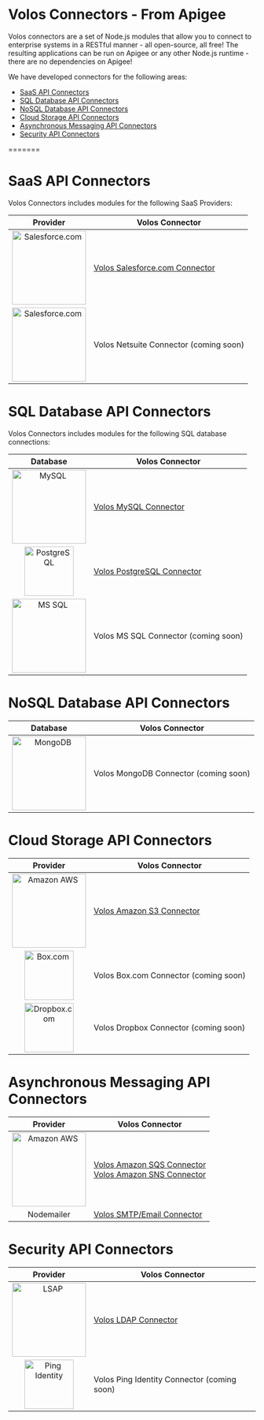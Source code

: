 Volos Connectors - From Apigee
================

Volos connectors are a set of Node.js modules that allow you to connect to enterprise systems in a RESTful manner - all open-source, all free!  The resulting applications can be run on Apigee or any other Node.js runtime - there are no dependencies on Apigee!

We have developed connectors for the following areas:

* [SaaS API Connectors](#connectors_saas)
* [SQL Database API Connectors](#connectors_sql)
* [NoSQL Database API Connectors](#connectors_nosql)
* [Cloud Storage API Connectors](#connectors_storage)
* [Asynchronous Messaging API Connectors](#connectors_messaging)
* [Security API Connectors](#connectors_security)

=======

# SaaS API Connectors
<a name="connectors_saas"></a>
Volos Connectors includes modules for the following SaaS Providers:

| Provider | Volos Connector |
| :------: | --------------- |
| <img src="https://raw.githubusercontent.com/apigee-127/volos-connectors/development/docs/images/salesforce_logo-300x235.jpg" alt="Salesforce.com" width="150px"/> | [Volos Salesforce.com Connector](https://github.com/apigee-127/volos-connectors/tree/development/volos-salesforce) |
| <img src="https://raw.githubusercontent.com/apigee-127/volos-connectors/development/docs/images/netsuite-logo-600x500.png" alt="Salesforce.com" width="150px"/> | Volos Netsuite Connector (coming soon) |

# SQL Database API Connectors
<a name="connectors_sql"></a>
Volos Connectors includes modules for the following SQL database connections:

| Database | Volos Connector |
| :------: | --------------- |
| <img src="https://raw.githubusercontent.com/apigee-127/volos-connectors/development/docs/images/logo-mysql-170x115.png" alt="MySQL" width="150px"/> | [Volos MySQL Connector](https://github.com/apigee-127/volos-connectors/tree/development/volos-mysql) |
| <img src="https://raw.githubusercontent.com/apigee-127/volos-connectors/development/docs/images/PostgreSQL_logo.3colors.120x120.png" alt="PostgreSQL" width="100px"/>  | [Volos PostgreSQL Connector](https://github.com/apigee-127/volos-connectors/tree/development/volos-pgsql) |
| <img src="https://raw.githubusercontent.com/apigee-127/volos-connectors/development/docs/images/SQL-Server-2012.png" alt="MS SQL" width="150px"/> |  Volos MS SQL Connector (coming soon) |

# NoSQL Database API Connectors
<a name="connectors_nosql"></a>

| Database | Volos Connector |
| :------: | --------------- |
| <img src="https://raw.githubusercontent.com/apigee-127/volos-connectors/development/docs/images/MongoDB_Logo.png" alt="MongoDB" width="150px"/> | Volos MongoDB Connector (coming soon) |

# Cloud Storage API Connectors
<a name="connectors_storage"></a>

| Provider | Volos Connector |
| :------: | --------------- |
| <img src="https://raw.githubusercontent.com/apigee-127/volos-connectors/development/docs/images/aws-logo-304x200.png" alt="Amazon AWS" width="150px"/> | [Volos Amazon S3 Connector](https://github.com/apigee-127/volos-connectors/tree/development/volos-s3) |
| <img src="https://raw.githubusercontent.com/apigee-127/volos-connectors/development/docs/images/Box-logo.png" alt="Box.com" width="100px"/> | Volos Box.com Connector (coming soon) |
| <img src="https://raw.githubusercontent.com/apigee-127/volos-connectors/development/docs/images/dropbox-logos_dropbox-vertical-blue.png" alt="Dropbox.com" height="100px"/> | Volos Dropbox Connector (coming soon) |

# Asynchronous Messaging API Connectors
<a name="connectors_messaging"></a>

| Provider | Volos Connector |
| :------: | --------------- |
| <img src="https://raw.githubusercontent.com/apigee-127/volos-connectors/development/docs/images/aws-logo-304x200.png" alt="Amazon AWS" width="150px"/> | [Volos Amazon SQS Connector](https://github.com/apigee-127/volos-connectors/tree/development/volos-sqs) <br/> [Volos Amazon SNS Connector](https://github.com/apigee-127/volos-connectors/tree/development/volos-sns) | 
| Nodemailer | [Volos SMTP/Email Connector](https://github.com/apigee-127/volos-connectors/tree/development/volos-mailer) |

# Security API Connectors
<a name="connectors_security"></a>

| Provider | Volos Connector |
| :------: | --------------- |
| <img src="https://raw.githubusercontent.com/apigee-127/volos-connectors/development/docs/images/OpenLDAP-logo.png" alt="LSAP" width="150px"/> | [Volos LDAP Connector](https://github.com/apigee-127/volos-connectors/tree/development/volos-ldap)
| <img src="https://raw.githubusercontent.com/apigee-127/volos-connectors/development/docs/images/PingIdentity_logo.png" alt="Ping Identity" height="100px"/> | Volos Ping Identity Connector (coming soon)
